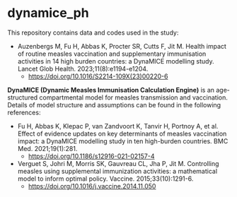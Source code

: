 # dynamice_ph

This repository contains data and codes used in the study:
- Auzenbergs M, Fu H, Abbas K, Procter SR, Cutts F, Jit M. Health impact of routine measles vaccination and supplementary immunisation activities in 14 high burden countries: a DynaMICE modelling study. Lancet Glob Health. 2023;11(8):e1194-e1204.
  - https://doi.org/10.1016/S2214-109X(23)00220-6

**DynaMICE (Dynamic Measles Immunisation Calculation Engine)** is an age-structured compartmental model for measles transmission and vaccination. Details of model structure and assumptions can be found in the following references:
- Fu H, Abbas K, Klepac P, van Zandvoort K, Tanvir H, Portnoy A, et al. Effect of evidence updates on key determinants of measles vaccination impact: a DynaMICE modelling study in ten high-burden countries. BMC Med. 2021;19(1):281.
  - https://doi.org/10.1186/s12916-021-02157-4
- Verguet S, Johri M, Morris SK, Gauvreau CL, Jha P, Jit M. Controlling measles using supplemental immunization activities: a mathematical model to inform optimal policy. Vaccine. 2015;33(10):1291-6.
  - https://doi.org/10.1016/j.vaccine.2014.11.050
